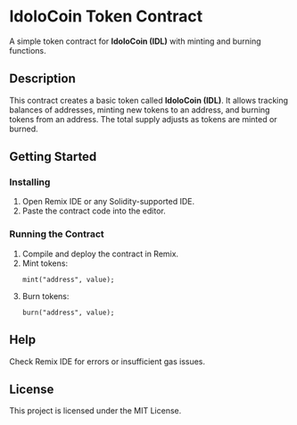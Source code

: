 # IdoloCoin Token Contract

A simple token contract for **IdoloCoin (IDL)** with minting and burning functions.

## Description

This contract creates a basic token called **IdoloCoin (IDL)**. It allows tracking balances of addresses, minting new tokens to an address, and burning tokens from an address. The total supply adjusts as tokens are minted or burned.


## Getting Started

### Installing

1. Open Remix IDE or any Solidity-supported IDE.
2. Paste the contract code into the editor.

### Running the Contract

1. Compile and deploy the contract in Remix.
2. Mint tokens:
   ```solidity
   mint("address", value);
   ```
3. Burn tokens:
   ```solidity
   burn("address", value);
   ```

## Help

Check Remix IDE for errors or insufficient gas issues.

## License

This project is licensed under the MIT License.